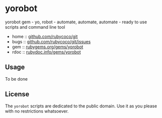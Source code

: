 # yorobot

yorobot gem  -  yo, robot - automate, automate, automate - ready to use scripts and command line tool


* home  :: [github.com/rubycoco/git](https://github.com/rubycoco/git)
* bugs  :: [github.com/rubycoco/git/issues](https://github.com/rubycoco/git/issues)
* gem   :: [rubygems.org/gems/yorobot](https://rubygems.org/gems/yorobot)
* rdoc  :: [rubydoc.info/gems/yorobot](http://rubydoc.info/gems/yorobot)



## Usage

To be done




## License

The `yorobot` scripts are dedicated to the public domain.
Use it as you please with no restrictions whatsoever.


